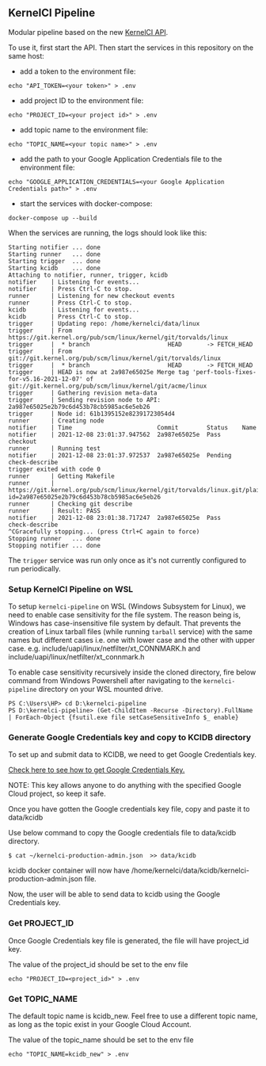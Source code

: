 KernelCI Pipeline
-----------------

Modular pipeline based on the new [KernelCI
API](https://github.com/kernelci/kernelci-api).

To use it, first start the API.  Then start the services in this repository on
the same host:

* add a token to the environment file:
```
echo "API_TOKEN=<your token>" > .env
```

* add project ID to the environment file:
```
echo "PROJECT_ID=<your project id>" > .env
```

* add topic name to the environment file:
```
echo "TOPIC_NAME=<your topic name>" > .env
```
* add the path to your Google Application Credentials file to the environment file:
```
echo "GOOGLE_APPLICATION_CREDENTIALS=<your Google Application Credentials path>" > .env
```

* start the services with docker-compose:
```
docker-compose up --build
```

When the services are running, the logs should look like this:

```
Starting notifier ... done
Starting runner   ... done
Starting trigger  ... done
Starting kcidb    ... done
Attaching to notifier, runner, trigger, kcidb
notifier    | Listening for events...
notifier    | Press Ctrl-C to stop.
runner      | Listening for new checkout events
runner      | Press Ctrl-C to stop.
kcidb       | Listening for events... 
kcidb       | Press Ctrl-C to stop.
trigger     | Updating repo: /home/kernelci/data/linux
trigger     | From https://git.kernel.org/pub/scm/linux/kernel/git/torvalds/linux
trigger     |  * branch                      HEAD       -> FETCH_HEAD
trigger     | From git://git.kernel.org/pub/scm/linux/kernel/git/torvalds/linux
trigger     |  * branch                      HEAD       -> FETCH_HEAD
trigger     | HEAD is now at 2a987e65025e Merge tag 'perf-tools-fixes-for-v5.16-2021-12-07' of git://git.kernel.org/pub/scm/linux/kernel/git/acme/linux
trigger     | Gathering revision meta-data
trigger     | Sending revision node to API: 2a987e65025e2b79c6d453b78cb5985ac6e5eb26
trigger     | Node id: 61b1395152e82391723054d4
runner      | Creating node
notifier    | Time                        Commit        Status    Name
notifier    | 2021-12-08 23:01:37.947562  2a987e65025e  Pass      checkout
runner      | Running test
notifier    | 2021-12-08 23:01:37.972537  2a987e65025e  Pending   check-describe
trigger exited with code 0
runner      | Getting Makefile
runner      | https://git.kernel.org/pub/scm/linux/kernel/git/torvalds/linux.git/plain/Makefile/?id=2a987e65025e2b79c6d453b78cb5985ac6e5eb26
runner      | Checking git describe
runner      | Result: PASS
notifier    | 2021-12-08 23:01:38.717247  2a987e65025e  Pass      check-describe
^CGracefully stopping... (press Ctrl+C again to force)
Stopping runner   ... done
Stopping notifier ... done
```

The `trigger` service was run only once as it's not currently configured to run
periodically.


### Setup KernelCI Pipeline on WSL

To setup `kernelci-pipeline` on WSL (Windows Subsystem for Linux), we need to enable case sensitivity for the file system.
The reason being is, Windows has case-insensitive file system by default. That prevents the creation of Linux tarball files (while running `tarball` service) with the same names but different cases i.e. one with lower case and the other with upper case. 
e.g. include/uapi/linux/netfilter/xt_CONNMARK.h and include/uapi/linux/netfilter/xt_connmark.h

To enable case sensitivity recursively inside the cloned directory, fire below command from Windows Powershell after navigating to the `kernelci-pipeline` directory on your WSL mounted drive.

```
PS C:\Users\HP> cd D:\kernelci-pipeline 
PS D:\kernelci-pipeline> (Get-ChildItem -Recurse -Directory).FullName | ForEach-Object {fsutil.exe file setCaseSensitiveInfo $_ enable}  
```

### Generate Google Credentials key and copy to KCIDB directory

To set up and submit data to KCIDB, we need to get Google Credentials key. 

[Check here to see how to get Google Credentials Key.](https://github.com/kernelci/kcidb/blob/main/doc/administrator_guide.md)

NOTE: This key allows anyone to do anything with the specified Google Cloud project, so keep it safe.

Once you have gotten the Google credentials key file, copy and paste it to data/kcidb 

Use below command to copy the Google credentials file to data/kcidb directory.
```
$ cat ~/kernelci-production-admin.json  >> data/kcidb
```

kcidb docker container will now have /home/kernelci/data/kcidb/kernelci-production-admin.json file.

Now, the user will be able to send data to kcidb using the Google Credentials key.

### Get PROJECT_ID

Once Google Credentials key file is generated, the file will have project_id key.

The value of the project_id should be set to the env file

```
echo "PROJECT_ID=<project_id>" > .env
```

### Get TOPIC_NAME
The default topic name is kcidb_new. Feel free to use a different topic name, as long as the topic exist in your Google Cloud Account.

The value of the topic_name should be set to the env file

```
echo "TOPIC_NAME=kcidb_new" > .env
```


